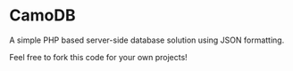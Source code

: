 # CamoDB
 A simple PHP based server-side database solution using JSON formatting.
 
Feel free to fork this code for your own projects!
